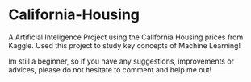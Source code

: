 # California-Housing
A Artificial Inteligence Project using the California Housing prices from Kaggle.
Used this project to study key concepts of Machine Learning!

Im still a beginner, so if you have any suggestions, improvements or advices, please do not hesitate to comment and help me out!
